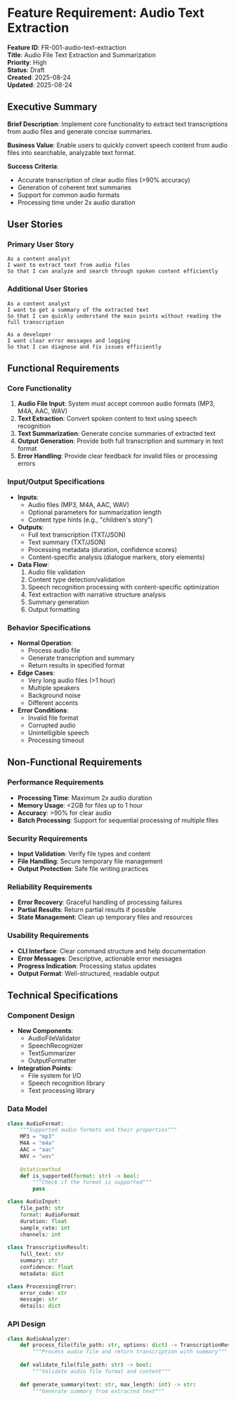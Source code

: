 # Feature Requirement: Audio Text Extraction

**Feature ID**: FR-001-audio-text-extraction  
**Title**: Audio File Text Extraction and Summarization  
**Priority**: High  
**Status**: Draft  
**Created**: 2025-08-24  
**Updated**: 2025-08-24

## Executive Summary

**Brief Description**: Implement core functionality to extract text transcriptions from audio files and generate concise summaries.

**Business Value**: Enable users to quickly convert speech content from audio files into searchable, analyzable text format.

**Success Criteria**:
- Accurate transcription of clear audio files (>90% accuracy)
- Generation of coherent text summaries
- Support for common audio formats
- Processing time under 2x audio duration

## User Stories

### Primary User Story
```
As a content analyst
I want to extract text from audio files
So that I can analyze and search through spoken content efficiently
```

### Additional User Stories
```
As a content analyst
I want to get a summary of the extracted text
So that I can quickly understand the main points without reading the full transcription

As a developer
I want clear error messages and logging
So that I can diagnose and fix issues efficiently
```

## Functional Requirements

### Core Functionality
1. **Audio File Input**: System must accept common audio formats (MP3, M4A, AAC, WAV)
2. **Text Extraction**: Convert spoken content to text using speech recognition
3. **Text Summarization**: Generate concise summaries of extracted text
4. **Output Generation**: Provide both full transcription and summary in text format
5. **Error Handling**: Provide clear feedback for invalid files or processing errors

### Input/Output Specifications
- **Inputs**: 
  - Audio files (MP3, M4A, AAC, WAV)
  - Optional parameters for summarization length
  - Content type hints (e.g., "children's story")
- **Outputs**:
  - Full text transcription (TXT/JSON)
  - Text summary (TXT/JSON)
  - Processing metadata (duration, confidence scores)
  - Content-specific analysis (dialogue markers, story elements)
- **Data Flow**:
  1. Audio file validation
  2. Content type detection/validation
  3. Speech recognition processing with content-specific optimization
  4. Text extraction with narrative structure analysis
  5. Summary generation
  6. Output formatting

### Behavior Specifications
- **Normal Operation**:
  - Process audio file
  - Generate transcription and summary
  - Return results in specified format
- **Edge Cases**:
  - Very long audio files (>1 hour)
  - Multiple speakers
  - Background noise
  - Different accents
- **Error Conditions**:
  - Invalid file format
  - Corrupted audio
  - Unintelligible speech
  - Processing timeout

## Non-Functional Requirements

### Performance Requirements
- **Processing Time**: Maximum 2x audio duration
- **Memory Usage**: <2GB for files up to 1 hour
- **Accuracy**: >90% for clear audio
- **Batch Processing**: Support for sequential processing of multiple files

### Security Requirements
- **Input Validation**: Verify file types and content
- **File Handling**: Secure temporary file management
- **Output Protection**: Safe file writing practices

### Reliability Requirements
- **Error Recovery**: Graceful handling of processing failures
- **Partial Results**: Return partial results if possible
- **State Management**: Clean up temporary files and resources

### Usability Requirements
- **CLI Interface**: Clear command structure and help documentation
- **Error Messages**: Descriptive, actionable error messages
- **Progress Indication**: Processing status updates
- **Output Format**: Well-structured, readable output

## Technical Specifications

### Component Design
- **New Components**:
  - AudioFileValidator
  - SpeechRecognizer
  - TextSummarizer
  - OutputFormatter
- **Integration Points**:
  - File system for I/O
  - Speech recognition library
  - Text processing library

### Data Model
```python
class AudioFormat:
    """Supported audio formats and their properties"""
    MP3 = "mp3"
    M4A = "m4a"
    AAC = "aac"
    WAV = "wav"
    
    @staticmethod
    def is_supported(format: str) -> bool:
        """Check if the format is supported"""
        pass

class AudioInput:
    file_path: str
    format: AudioFormat
    duration: float
    sample_rate: int
    channels: int
    
class TranscriptionResult:
    full_text: str
    summary: str
    confidence: float
    metadata: dict

class ProcessingError:
    error_code: str
    message: str
    details: dict
```

### API Design
```python
class AudioAnalyzer:
    def process_file(file_path: str, options: dict) -> TranscriptionResult:
        """Process audio file and return transcription with summary"""
        
    def validate_file(file_path: str) -> bool:
        """Validate audio file format and content"""
        
    def generate_summary(text: str, max_length: int) -> str:
        """Generate summary from extracted text"""
```

